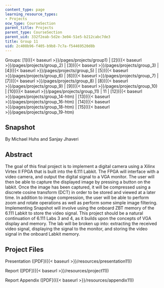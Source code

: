 ```yaml
---
content_type: page
learning_resource_types:
- Projects
ocw_type: CourseSection
parent_title: Projects
parent_type: CourseSection
parent_uid: 332f2eab-5d2e-3e04-51e5-b212cabc7de3
title: Group 11
uid: 2c408b96-f405-b9b8-7c7a-f54469520d8b
---
```


Groups: [1]({{< baseurl >}}/pages/projects/group1) | [2]({{< baseurl >}}/pages/projects/group_2) | [3]({{< baseurl >}}/pages/projects/group_3) | [4]({{< baseurl >}}/pages/projects/group_5) | [5]({{< baseurl >}}/pages/projects/group_6) | [6]({{< baseurl >}}/pages/projects/group_7) | [7]({{< baseurl >}}/pages/projects/group_8) | [8]({{< baseurl >}}/pages/projects/group_9) | [9]({{< baseurl >}}/pages/projects/group_10) | [10]({{< baseurl >}}/pages/projects/group_11) | 11 | [12]({{< baseurl >}}/pages/projects/group_14-htm) | [13]({{< baseurl >}}/pages/projects/group_16-htm) | [14]({{< baseurl >}}/pages/projects/group_18-htm) | [15]({{< baseurl >}}/pages/projects/group_19-htm)

Snapshot
--------

By Michael Huhs and Sanjay Jhaveri

Abstract
--------

The goal of this final project is to implement a digital camera using a Xilinx Virtex II FPGA that is built into the 6.111 Labkit. The FPGA will interface with a video camera, and output the digital signal to a VGA monitor. The user will then be able to capture the displayed image by pressing a button on the labkit. Once the image has been captured, it will be compressed using a discrete cosine transform (DCT) in order to be stored and viewed at a later time. In addition to image compression, the user will be able to perform zoom and rotate operations as well as perform some simple image filtering. Implementing Snapshot will involve using the onboard ZBT memory of the 6.111 Labkit to store the video signal. This project should be a natural continuation of 6.111 Labs 3 and 4, as it builds upon the concepts of VGA display and memory. The lab will be broken up into: extracting the received video signal, displaying the signal to the monitor, and storing the video signal in the onboard Labkit memory.

Project Files
-------------

Presentation ([PDF]({{< baseurl >}}/resources/presentation11))

Report ([PDF]({{< baseurl >}}/resources/project11))

Report Appendix ([PDF]({{< baseurl >}}/resources/appendix11))